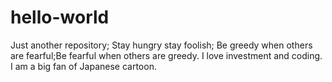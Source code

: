 # hello-world
Just another repository;
Stay hungry stay foolish;
Be greedy when others are fearful;Be fearful when others are greedy.
I love investment and coding.
I am a big fan of Japanese cartoon.
